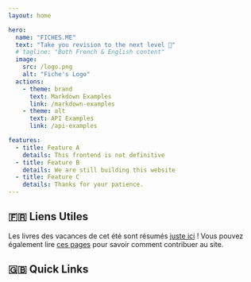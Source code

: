 ```yaml
---
layout: home

hero:
  name: "FICHES.ME"
  text: "Take you revision to the next level 🚀"
  # tagline: "Both French & English content"
  image:
    src: /logo.png
    alt: "Fiche's Logo"
  actions:
    - theme: brand
      text: Markdown Examples
      link: /markdown-examples
    - theme: alt
      text: API Examples
      link: /api-examples

features:
  - title: Feature A
    details: This frontend is not definitive
  - title: Feature B
    details: We are still building this website
  - title: Feature C
    details: Thanks for your patience.
---
```


## 🇫🇷 Liens Utiles
Les livres des vacances de cet été sont résumés [juste ici](./juillet-aout/index) ! Vous pouvez également lire [ces pages](./contribution/index) pour savoir comment contribuer au site.
## 🇬🇧 Quick Links